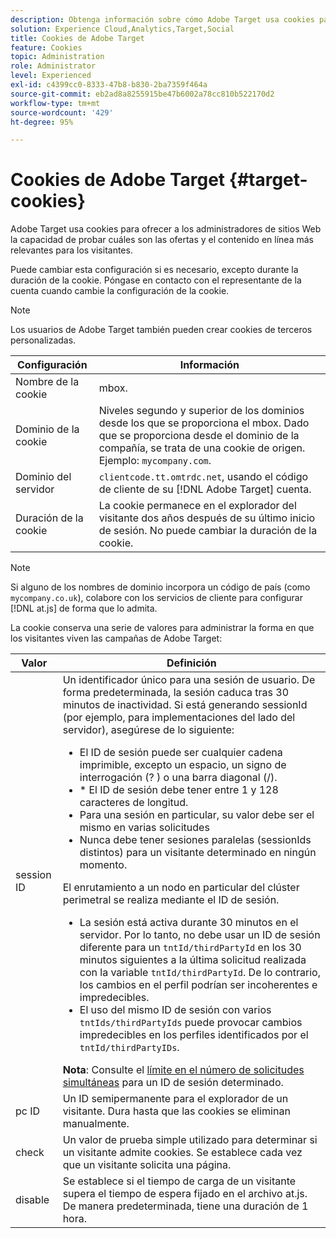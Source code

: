```yaml
---
description: Obtenga información sobre cómo Adobe Target usa cookies para ofrecer a los administradores del sitio web la capacidad de probar cuáles son las ofertas y el contenido en línea más relevantes para los visitantes.
solution: Experience Cloud,Analytics,Target,Social
title: Cookies de Adobe Target
feature: Cookies
topic: Administration
role: Administrator
level: Experienced
exl-id: c4399cc0-8333-47b8-b830-2ba7359f464a
source-git-commit: eb2ad8a8255915be47b6002a78cc810b522170d2
workflow-type: tm+mt
source-wordcount: '429'
ht-degree: 95%

---
```


# Cookies de Adobe Target {#target-cookies}

Adobe Target usa cookies para ofrecer a los administradores de sitios Web la capacidad de probar cuáles son las ofertas y el contenido en línea más relevantes para los visitantes.

Puede cambiar esta configuración si es necesario, excepto durante la duración de la cookie. Póngase en contacto con el representante de la cuenta cuando cambie la configuración de la cookie.

>[!NOTE]
>
>Los usuarios de Adobe Target también pueden crear cookies de terceros personalizadas.

| Configuración | Información |
| --- | --- |
| Nombre de la cookie | mbox. |
| Dominio de la cookie | Niveles segundo y superior de los dominios desde los que se proporciona el mbox. Dado que se proporciona desde el dominio de la compañía, se trata de una cookie de origen. Ejemplo: `mycompany.com`. |
| Dominio del servidor | `clientcode.tt.omtrdc.net`, usando el código de cliente de su [!DNL Adobe Target] cuenta. |
| Duración de la cookie | La cookie permanece en el explorador del visitante dos años después de su último inicio de sesión. No puede cambiar la duración de la cookie. |



>[!NOTE]
>
>Si alguno de los nombres de dominio incorpora un código de país (como `mycompany.co.uk`), colabore con los servicios de cliente para configurar [!DNL at.js] de forma que lo admita.

La cookie conserva una serie de valores para administrar la forma en que los visitantes viven las campañas de Adobe Target:

| Valor | Definición |
| --- | --- |
| session ID | Un identificador único para una sesión de usuario. De forma predeterminada, la sesión caduca tras 30 minutos de inactividad. Si está generando sessionId (por ejemplo, para implementaciones del lado del servidor), asegúrese de lo siguiente:<ul><li>El ID de sesión puede ser cualquier cadena imprimible, excepto un espacio, un signo de interrogación (? ) o una barra diagonal (/).</li><li>* El ID de sesión debe tener entre 1 y 128 caracteres de longitud.</li><li>Para una sesión en particular, su valor debe ser el mismo en varias solicitudes</li><li>Nunca debe tener sesiones paralelas (sessionIds distintos) para un visitante determinado en ningún momento.</li></ul>El enrutamiento a un nodo en particular del clúster perimetral se realiza mediante el ID de sesión.<ul><li>La sesión está activa durante 30 minutos en el servidor. Por lo tanto, no debe usar un ID de sesión diferente para un `tntId/thirdPartyId` en los 30 minutos siguientes a la última solicitud realizada con la variable `tntId/thirdPartyId`. De lo contrario, los cambios en el perfil podrían ser incoherentes e impredecibles.</li><li>El uso del mismo ID de sesión con varios `tntIds/thirdPartyIds` puede provocar cambios impredecibles en los perfiles identificados por el `tntId/thirdPartyIDs`.</li></ul>**Nota**: Consulte el [límite en el número de solicitudes simultáneas](https://experienceleague.adobe.com/docs/target/using/troubleshoot/target-limits.html?lang=es#content-delivery) para un ID de sesión determinado. |
| pc ID | Un ID semipermanente para el explorador de un visitante. Dura hasta que las cookies se eliminan manualmente. |
| check | Un valor de prueba simple utilizado para determinar si un visitante admite cookies. Se establece cada vez que un visitante solicita una página. |
| disable | Se establece si el tiempo de carga de un visitante supera el tiempo de espera fijado en el archivo at.js. De manera predeterminada, tiene una duración de 1 hora. |

